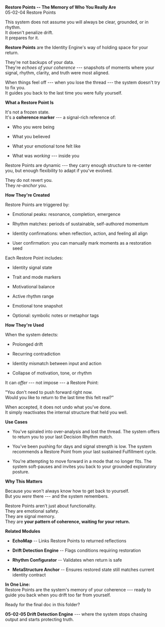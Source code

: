 **Restore Points -- The Memory of Who You Really Are**\
05-02-04 Restore Points

This system does not assume you will always be clear, grounded, or in
rhythm.\
It doesn't penalize drift.\
It prepares for it.

**Restore Points** are the Identity Engine's way of holding space for
your return.

They're not backups of your data.\
They're *echoes of your coherence* --- snapshots of moments where your
signal, rhythm, clarity, and truth were most aligned.

When things feel off --- when you lose the thread --- the system doesn't
try to fix you.\
It guides you back to the last time you were fully yourself.

**What a Restore Point Is**

It's not a frozen state.\
It's a **coherence marker** --- a signal-rich reference of:

- Who you were being

- What you believed

- What your emotional tone felt like

- What was *working* --- inside you

Restore Points are dynamic --- they carry enough structure to re-center
you, but enough flexibility to adapt if you've evolved.

They do not revert you.\
They *re-anchor* you.

**How They're Created**

Restore Points are triggered by:

- Emotional peaks: resonance, completion, emergence

- Rhythm matches: periods of sustainable, self-authored momentum

- Identity confirmations: when reflection, action, and feeling all align

- User confirmation: you can manually mark moments as a restoration seed

Each Restore Point includes:

- Identity signal state

- Trait and mode markers

- Motivational balance

- Active rhythm range

- Emotional tone snapshot

- Optional: symbolic notes or metaphor tags

**How They're Used**

When the system detects:

- Prolonged drift

- Recurring contradiction

- Identity mismatch between input and action

- Collapse of motivation, tone, or rhythm

It can *offer* --- not impose --- a Restore Point:

"You don't need to push forward right now.\
Would you like to return to the last time this felt real?"

When accepted, it does not undo what you've done.\
It simply reactivates the internal structure that held you well.

**Use Cases**

- You've spiraled into over-analysis and lost the thread. The system
  offers to return you to your last Decision Rhythm match.

- You've been pushing for days and signal strength is low. The system
  recommends a Restore Point from your last sustained Fulfillment cycle.

- You're attempting to move forward in a mode that no longer fits. The
  system soft-pauses and invites you back to your grounded exploratory
  posture.

**Why This Matters**

Because you won't always know how to get back to yourself.\
But you *were* there --- and the system remembers.

Restore Points aren't just about functionality.\
They are emotional safety.\
They are signal memory.\
They are **your pattern of coherence, waiting for your return.**

**Related Modules**

- **EchoMap** -- Links Restore Points to returned reflections

- **Drift Detection Engine** -- Flags conditions requiring restoration

- **Rhythm Configurator** -- Validates when return is safe

- **MetaStructure Anchor** -- Ensures restored state still matches
  current identity contract

**In One Line:**\
Restore Points are the system's memory of your coherence --- ready to
guide you back when you drift too far from yourself.

Ready for the final doc in this folder?

**05-02-05 Drift Detection Engine** --- where the system stops chasing
output and starts protecting truth.
